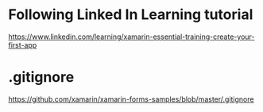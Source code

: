 # Following Linked In Learning tutorial
https://www.linkedin.com/learning/xamarin-essential-training-create-your-first-app

# .gitignore
https://github.com/xamarin/xamarin-forms-samples/blob/master/.gitignore

